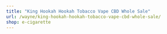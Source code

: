 ```yaml
---
title: "King Hookah Hookah Tobacco Vape CBD Whole Sale"
url: /wayne/king-hookah-hookah-tobacco-vape-cbd-whole-sale/
shop: e-cigarette
---
```

